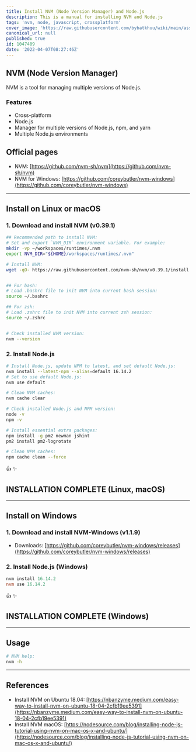 ```yaml
---
title: Install NVM (Node Version Manager) and Node.js
description: This is a manual for installing NVM and Node.js
tags: 'nvm, node, javascript, crossplatform'
cover_image: 'https://raw.githubusercontent.com/bybatkhuu/wiki/main/assets/images/nvm.png'
canonical_url: null
published: true
id: 1047409
date: '2022-04-07T08:27:46Z'
---
```


## NVM (Node Version Manager)

NVM is a tool for managing multiple versions of Node.js.

### Features

- Cross-platform
- Node.js
- Manager for multiple versions of Node.js, npm, and yarn
- Multiple Node.js environments

## Official pages

- NVM: [https://github.com/nvm-sh/nvm](https://github.com/nvm-sh/nvm)
- NVM for Windows: [https://github.com/coreybutler/nvm-windows](https://github.com/coreybutler/nvm-windows)

---

## Install on **Linux** or **macOS**

### 1. Download and install **NVM (v0.39.1)**

```sh
## Recommended path to install NVM:
# Set and export `NVM_DIR` environment variable. For example:
mkdir -vp ~/workspaces/runtimes/.nvm
export NVM_DIR="${HOME}/workspaces/runtimes/.nvm"

# Install NVM:
wget -qO- https://raw.githubusercontent.com/nvm-sh/nvm/v0.39.1/install.sh | bash


## For bash:
# Load .bashrc file to init NVM into current bash session:
source ~/.bashrc

## For zsh:
# Load .zshrc file to init NVM into current zsh session:
source ~/.zshrc


# Check installed NVM version:
nvm --version
```

### 2. Install **Node.js**

```sh
# Install Node.js, update NPM to latest, and set default Node.js:
nvm install --latest-npm --alias=default 16.14.2
# Set to use default Node.js:
nvm use default

# Clean NVM caches:
nvm cache clear

# Check installed Node.js and NPM version:
node -v
npm -v

# Install essential extra packages:
npm install -g pm2 newman jshint
pm2 install pm2-logrotate

# Clean NPM caches:
npm cache clean --force
```

:thumbsup: :sparkles:

## INSTALLATION COMPLETE (**Linux**, **macOS**)

---

## Install on **Windows**

### 1. Download and install **NVM-Windows (v1.1.9)**

- Downloads: [https://github.com/coreybutler/nvm-windows/releases](https://github.com/coreybutler/nvm-windows/releases)

### 2. Install **Node.js** (**Windows**)

```powershell
nvm install 16.14.2
nvm use 16.14.2
```

:thumbsup: :sparkles:

## INSTALLATION COMPLETE (**Windows**)

---

## Usage

```sh
# NVM help:
nvm -h
```

---

## References

- Install NVM on Ubuntu 18.04: [https://nbanzyme.medium.com/easy-way-to-install-nvm-on-ubuntu-18-04-2cfb19ee5391](https://nbanzyme.medium.com/easy-way-to-install-nvm-on-ubuntu-18-04-2cfb19ee5391)
- Install NVM macOS: [https://nodesource.com/blog/installing-node-js-tutorial-using-nvm-on-mac-os-x-and-ubuntu/](https://nodesource.com/blog/installing-node-js-tutorial-using-nvm-on-mac-os-x-and-ubuntu/)
